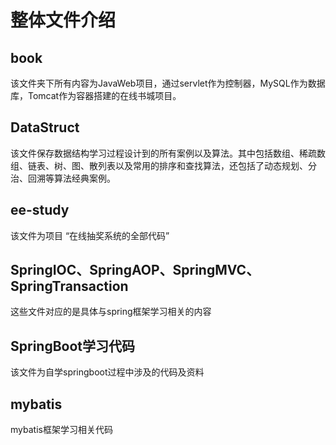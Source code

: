 # 整体文件介绍
## book

该文件夹下所有内容为JavaWeb项目，通过servlet作为控制器，MySQL作为数据库，Tomcat作为容器搭建的在线书城项目。

## DataStruct

该文件保存数据结构学习过程设计到的所有案例以及算法。其中包括数组、稀疏数组、链表、树、图、散列表以及常用的排序和查找算法，还包括了动态规划、分治、回溯等算法经典案例。

## ee-study

该文件为项目 “在线抽奖系统的全部代码”

## SpringIOC、SpringAOP、SpringMVC、SpringTransaction

这些文件对应的是具体与spring框架学习相关的内容

## SpringBoot学习代码

该文件为自学springboot过程中涉及的代码及资料

## mybatis

mybatis框架学习相关代码